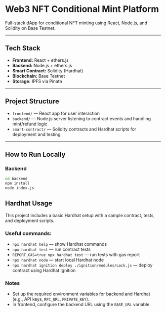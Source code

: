 # Web3 NFT Conditional Mint Platform

Full-stack dApp for conditional NFT minting using React, Node.js, and Solidity on Base Testnet.

---

## Tech Stack

- **Frontend:** React + ethers.js
- **Backend:** Node.js + ethers.js
- **Smart Contract:** Solidity (Hardhat)
- **Blockchain:** Base Testnet
- **Storage:** IPFS via Pinata

---

## Project Structure

- `frontend/` — React app for user interaction
- `backend/` — Node.js server listening to contract events and handling mint/refund logic
- `smart-contract/` — Solidity contracts and Hardhat scripts for deployment and testing

---

## How to Run Locally

### Backend

```bash
cd backend
npm install
node index.js
```

## Hardhat Usage

This project includes a basic Hardhat setup with a sample contract, tests, and deployment scripts.

### Useful commands:

- `npx hardhat help` — show Hardhat commands
- `npx hardhat test` — run contract tests
- `REPORT_GAS=true npx hardhat test` — run tests with gas report
- `npx hardhat node` — start local Hardhat node
- `npx hardhat ignition deploy ./ignition/modules/Lock.js` — deploy contract using Hardhat Ignition

### Notes

- Set up the required environment variables for backend and Hardhat (e.g., API keys, `RPC_URL`, `PRIVATE_KEY`).
- In frontend, configure the backend URL using the `BASE_URL` variable.
